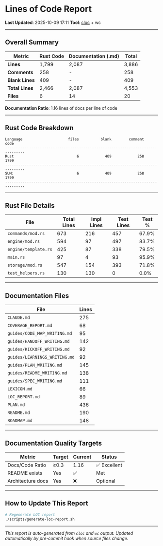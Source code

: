 # Lines of Code Report

**Last Updated**: 2025-10-09 17:11
**Tool**: [cloc](https://github.com/AlDanial/cloc) + wc

---

## Overall Summary

| Metric | Rust Code | Documentation (.md) | Total |
|--------|-----------|---------------------|-------|
| **Lines** | 1,799 | 2,087 | 3,886 |
| **Comments** | 258 | - | 258 |
| **Blank Lines** | 409 | - | 409 |
| **Total Lines** | 2,466 | 2,087 | 4,553 |
| **Files** | 6 | 14 | 20 |

**Documentation Ratio**: 1.16 lines of docs per line of code

---

## Rust Code Breakdown

```
Language                     files          blank        comment           code
-------------------------------------------------------------------------------
Rust                             6            409            258           1799
-------------------------------------------------------------------------------
SUM:                             6            409            258           1799
-------------------------------------------------------------------------------
```

---

## Rust File Details

| File | Total Lines | Impl Lines | Test Lines | Test % |
|------|-------------|------------|------------|--------|
| `commands/mod.rs` | 673 | 216 | 457 | 67.9% |
| `engine/mod.rs` | 594 | 97 | 497 | 83.7% |
| `engine/template.rs` | 425 | 87 | 338 | 79.5% |
| `main.rs` | 97 | 4 | 93 | 95.9% |
| `storage/mod.rs` | 547 | 154 | 393 | 71.8% |
| `test_helpers.rs` | 130 | 130 | 0 | 0.0% |

---

## Documentation Files

| File | Lines |
|------|-------|
| `CLAUDE.md` | 275 |
| `COVERAGE_REPORT.md` | 68 |
| `guides/CODE_MAP_WRITING.md` | 95 |
| `guides/HANDOFF_WRITING.md` | 142 |
| `guides/KICKOFF_WRITING.md` | 92 |
| `guides/LEARNINGS_WRITING.md` | 92 |
| `guides/PLAN_WRITING.md` | 145 |
| `guides/README_WRITING.md` | 138 |
| `guides/SPEC_WRITING.md` | 111 |
| `LEXICON.md` | 66 |
| `LOC_REPORT.md` | 89 |
| `PLAN.md` | 436 |
| `README.md` | 190 |
| `ROADMAP.md` | 148 |

---

## Documentation Quality Targets

| Metric | Target | Current | Status |
|--------|--------|---------|--------|
| Docs/Code Ratio | ≥0.3 | 1.16 | ✅ Excellent |
| README exists | Yes | ✅ | Met |
| Architecture docs | Yes | ❌ | Optional |

---

## How to Update This Report

```bash
# Regenerate LOC report
./scripts/generate-loc-report.sh
```

---

*This report is auto-generated from `cloc` and `wc` output.*
*Updated automatically by pre-commit hook when source files change.*
